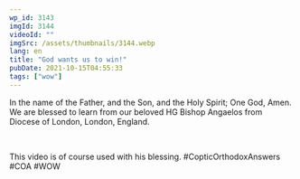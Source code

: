 ```yaml
---
wp_id: 3143
imgId: 3144
videoId: ""
imgSrc: /assets/thumbnails/3144.webp
lang: en
title: "God wants us to win!"
pubDate: 2021-10-15T04:55:33
tags: ["wow"]
---
```


<!-- page: 6 -->

<p>In the name of the Father, and the Son, and the Holy Spirit; One God, Amen. We are blessed to learn from our beloved HG Bishop Angaelos from Diocese of London, London, England.</p>
<p>&nbsp;</p>
<p>This video is of course used with his blessing. #CopticOrthodoxAnswers​ #COA​ #WOW​</p>
